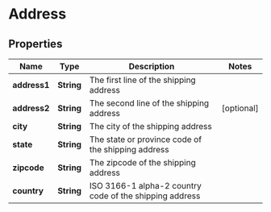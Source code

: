 

# Address


## Properties

| Name | Type | Description | Notes |
|------------ | ------------- | ------------- | -------------|
|**address1** | **String** | The first line of the shipping address |  |
|**address2** | **String** | The second line of the shipping address |  [optional] |
|**city** | **String** | The city of the shipping address |  |
|**state** | **String** | The state or province code of the shipping address |  |
|**zipcode** | **String** | The zipcode of the shipping address |  |
|**country** | **String** | ISO 3166-1 alpha-2 country code of the shipping address |  |



